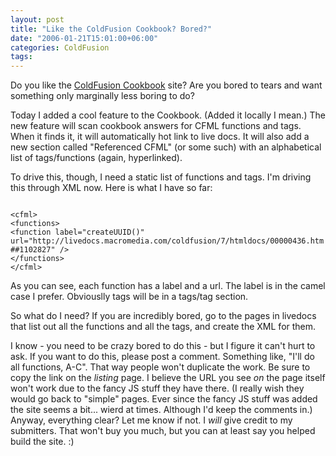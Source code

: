 ```yaml
---
layout: post
title: "Like the ColdFusion Cookbook? Bored?"
date: "2006-01-21T15:01:00+06:00"
categories: ColdFusion 
tags: 
---
```


Do you like the <a href="http://www.coldfusioncookbook.com">ColdFusion Cookbook</a> site? Are you bored to tears and want something only marginally less boring to do?

Today I added a cool feature to the Cookbook. (Added it locally I mean.) The new feature will scan cookbook answers for CFML functions and tags. When it finds it, it will automatically hot link to live docs. It will also add a new section called "Referenced CFML" (or some such) with an alphabetical list of tags/functions (again, hyperlinked). 

To drive this, though, I need a static list of functions and tags. I'm driving this through XML now. Here is what I have so far:

<code>
&lt;cfml&gt;
&lt;functions&gt;
&lt;function label="createUUID()" url="http://livedocs.macromedia.com/coldfusion/7/htmldocs/00000436.htm##1102827" /&gt;
&lt;/functions&gt;
&lt;/cfml&gt;
</code>

As you can see, each function has a label and a url. The label is in the camel case I prefer. Obviouslly tags will be in a tags/tag section. 

So what do I need? If you are incredibly bored, go to the pages in livedocs that list out all the functions and all the tags, and create the XML for them. 

I know - you need to be crazy bored to do this - but I figure it can't hurt to ask. If you want to do this, please post a comment. Something like, "I'll do all functions, A-C". That way people won't duplicate the work. Be sure to copy the link on the <i>listing</i> page. I believe the URL you see <i>on</i> the page itself won't work due to the fancy JS stuff they have there. (I really wish they would go back to "simple" pages. Ever since the fancy JS stuff was added the site seems a bit... wierd at times. Although I'd keep the comments in.) Anyway, everything clear? Let me know if not. I <i>will</i> give credit to my submitters. That won't buy you much, but you can at least say you helped build the site. :)